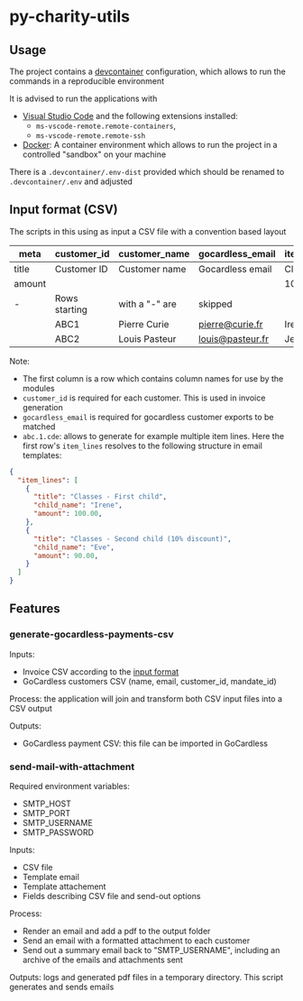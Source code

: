 # py-charity-utils

## Usage

The project contains a [devcontainer](https://code.visualstudio.com/docs/devcontainers/containers)
configuration, which allows to run the commands in a reproducible environment

It is advised to run the applications with

- [Visual Studio Code](https://code.visualstudio.com/download) and
  the following extensions installed:
  - `ms-vscode-remote.remote-containers`,
  - `ms-vscode-remote.remote-ssh`
- [Docker](https://docs.docker.com/get-docker/): A container environment
  which allows to run the project in a controlled "sandbox" on your machine

There is a `.devcontainer/.env-dist` provided which should be renamed
to `.devcontainer/.env` and adjusted

## Input format (CSV)

The scripts in this using as input a CSV file with a convention based layout

| meta   | customer_id     | customer_name  | gocardless_email  | item_lines.1.child_name | item_lines.2.child_name |
| ------ | ----------------| -------------- | ----------------- | ----------------------- | ----------------------- |
| title  | Customer ID     | Customer name  | Gocardless email  | Classes - First child   | Classes - Second child  |
| amount |                 |                |                   | 100.00                  | 90.00                   |
| -      | Rows starting   | with a "-" are | skipped           |                         |                         |
|        | ABC1            | Pierre Curie   | pierre@curie.fr   | Irene                   | Eve                     |
|        | ABC2            | Louis Pasteur  | louis@pasteur.fr  | Jean-Baptiste           | Marie-Louise            |

Note:

- The first column is a row which contains column names for use by the modules
- `customer_id` is required for each customer. This is used in invoice generation
- `gocardless_email` is required for gocardless customer exports to be matched
- `abc.1.cde`: allows to generate for example multiple item lines. Here the first
  row's `item_lines` resolves to the following structure in email templates:

```json
{
  "item_lines": [
    {
      "title": "Classes - First child",
      "child_name": "Irene",
      "amount": 100.00,
    },
    {
      "title": "Classes - Second child (10% discount)",
      "child_name": "Eve",
      "amount": 90.00,
    }
  ]
}
```

## Features

### generate-gocardless-payments-csv

Inputs:

- Invoice CSV according to the [input format](#input-format-csv)
- GoCardless customers CSV (name, email, customer_id, mandate_id)

Process: the application will join and transform both CSV input files into a CSV output

Outputs:

- GoCardless payment CSV: this file can be imported in GoCardless

### send-mail-with-attachment

Required environment variables:

- SMTP_HOST
- SMTP_PORT
- SMTP_USERNAME
- SMTP_PASSWORD

Inputs:

- CSV file
- Template email
- Template attachement
- Fields describing CSV file and send-out options

Process:

- Render an email and add a pdf to the output folder
- Send an email with a formatted attachment to each customer
- Send out a summary email back to "SMTP_USERNAME", including an archive of
  the emails and attachments sent

Outputs: logs and generated pdf files in a temporary directory. This script generates and sends emails
